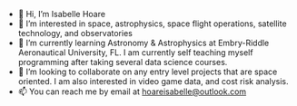 - 👋 Hi, I’m Isabelle Hoare
- 👀 I’m interested in space, astrophysics, space flight operations, satellite technology, and observatories
- 🌱 I’m currently learning Astronomy & Astrophysics at Embry-Riddle Aeronautical University, FL. I am currently self teaching myself programming after taking several data science courses. 
- 💞️ I’m looking to collaborate on any entry level projects that are space oriented. I am also interested in video game data, and cost risk analysis. 
- 📫 You can reach me by email at hoareisabelle@outlook.com

<!---
hoarei/hoarei is a ✨ special ✨ repository because its `README.md` (this file) appears on your GitHub profile.
You can click the Preview link to take a look at your changes.
--->
